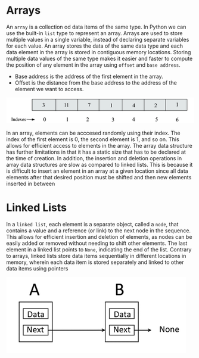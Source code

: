 # Arrays

An `array` is a collection od data items of the same type. In Python we can use the built-in `list` type to represent an array. Arrays are used to store multiple values in a single variable, instead of declaring separate variables for each value.
An array stores the data of the same data type and each data element in the array is stored in contiguous memory locations.
Storing multiple data values of the same type makes it easier and faster to compute the position of any element in the array using `offset` and `base address`.

- Base address is the address of the first element in the array.
- Offset is the distance from the base address to the address of the element we want to access.

![alt text](image.png)

In an array, elements can be acccesed randomly using their index. The index of the first element is 0, the second element is 1, and so on. This allows for efficient access to elements in the array. The array data structure has further limitations in that it has a static size that has to be declared at the time of creation. In addition, the insertion and deletion operations in array data structures are slow as compared to linked lists. This is because it is difficult to insert an element in an array at a given location since all data elements after that desired position must be shifted and then new elements inserted in between

# Linked Lists

In a `linked list`, each element is a separate object, called a `node`, that contains a value and a reference (or link) to the next node in the sequence. This allows for efficient insertion and deletion of elements, as nodes can be easily added or removed without needing to shift other elements. The last element in a linked list points to `None`, indicating the end of the list. Contrary to arrays, linked lists store data items sequentially in different locations in memory, wherein each data item is stored separately and linked to other data items using pointers

![alt text](image-1.png)
